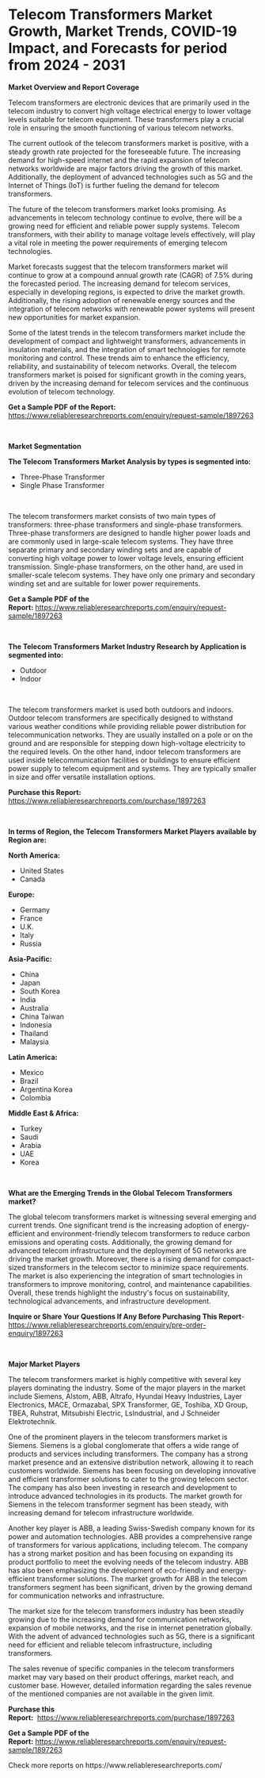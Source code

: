 <p><h1>Telecom Transformers Market Growth, Market Trends, COVID-19 Impact, and Forecasts for period from 2024 - 2031</h1></p><p><strong>Market Overview and Report Coverage</strong></p>
<p><p>Telecom transformers are electronic devices that are primarily used in the telecom industry to convert high voltage electrical energy to lower voltage levels suitable for telecom equipment. These transformers play a crucial role in ensuring the smooth functioning of various telecom networks.</p><p>The current outlook of the telecom transformers market is positive, with a steady growth rate projected for the foreseeable future. The increasing demand for high-speed internet and the rapid expansion of telecom networks worldwide are major factors driving the growth of this market. Additionally, the deployment of advanced technologies such as 5G and the Internet of Things (IoT) is further fueling the demand for telecom transformers.</p><p>The future of the telecom transformers market looks promising. As advancements in telecom technology continue to evolve, there will be a growing need for efficient and reliable power supply systems. Telecom transformers, with their ability to manage voltage levels effectively, will play a vital role in meeting the power requirements of emerging telecom technologies.</p><p>Market forecasts suggest that the telecom transformers market will continue to grow at a compound annual growth rate (CAGR) of 7.5% during the forecasted period. The increasing demand for telecom services, especially in developing regions, is expected to drive the market growth. Additionally, the rising adoption of renewable energy sources and the integration of telecom networks with renewable power systems will present new opportunities for market expansion.</p><p>Some of the latest trends in the telecom transformers market include the development of compact and lightweight transformers, advancements in insulation materials, and the integration of smart technologies for remote monitoring and control. These trends aim to enhance the efficiency, reliability, and sustainability of telecom networks. Overall, the telecom transformers market is poised for significant growth in the coming years, driven by the increasing demand for telecom services and the continuous evolution of telecom technology.</p></p>
<p><strong>Get a Sample PDF of the Report:</strong> <a href="https://www.reliableresearchreports.com/enquiry/request-sample/1897263">https://www.reliableresearchreports.com/enquiry/request-sample/1897263</a></p>
<p>&nbsp;</p>
<p><strong>Market Segmentation</strong></p>
<p><strong>The Telecom Transformers Market Analysis by types is segmented into:</strong></p>
<p><ul><li>Three-Phase Transformer</li><li>Single Phase Transformer</li></ul></p>
<p>&nbsp;</p>
<p><p>The telecom transformers market consists of two main types of transformers: three-phase transformers and single-phase transformers. Three-phase transformers are designed to handle higher power loads and are commonly used in large-scale telecom systems. They have three separate primary and secondary winding sets and are capable of converting high voltage power to lower voltage levels, ensuring efficient transmission. Single-phase transformers, on the other hand, are used in smaller-scale telecom systems. They have only one primary and secondary winding set and are suitable for lower power requirements.</p></p>
<p><strong>Get a Sample PDF of the Report:</strong>&nbsp;<a href="https://www.reliableresearchreports.com/enquiry/request-sample/1897263">https://www.reliableresearchreports.com/enquiry/request-sample/1897263</a></p>
<p>&nbsp;</p>
<p><strong>The Telecom Transformers Market Industry Research by Application is segmented into:</strong></p>
<p><ul><li>Outdoor</li><li>Indoor</li></ul></p>
<p>&nbsp;</p>
<p><p>The telecom transformers market is used both outdoors and indoors. Outdoor telecom transformers are specifically designed to withstand various weather conditions while providing reliable power distribution for telecommunication networks. They are usually installed on a pole or on the ground and are responsible for stepping down high-voltage electricity to the required levels. On the other hand, indoor telecom transformers are used inside telecommunication facilities or buildings to ensure efficient power supply to telecom equipment and systems. They are typically smaller in size and offer versatile installation options.</p></p>
<p><strong>Purchase this Report:</strong>&nbsp; <a href="https://www.reliableresearchreports.com/purchase/1897263">https://www.reliableresearchreports.com/purchase/1897263</a></p>
<p>&nbsp;</p>
<p><strong>In terms of Region, the Telecom Transformers Market Players available by Region are:</strong></p>
<p>
    <p> <strong> North America: </strong>
        <ul>
            <li>United States</li>
            <li>Canada</li>
        </ul>
        </p> 
    <p> <strong> Europe: </strong>
        <ul>
            <li>Germany</li>
            <li>France</li>
            <li>U.K.</li>
            <li>Italy</li>
            <li>Russia</li>
        </ul>
        </p> 
    <p> <strong> Asia-Pacific: </strong>
        <ul>
            <li>China</li>
            <li>Japan</li>
            <li>South Korea</li>
            <li>India</li>
            <li>Australia</li>
            <li>China Taiwan</li>
            <li>Indonesia</li>
            <li>Thailand</li>
            <li>Malaysia</li>
        </ul>
        </p> 
    <p> <strong> Latin America: </strong>
        <ul>
            <li>Mexico</li>
            <li>Brazil</li>
            <li>Argentina Korea</li>
            <li>Colombia</li>
        </ul>
        </p> 
    <p> <strong> Middle East & Africa: </strong>
        <ul>
            <li>Turkey</li>
            <li>Saudi</li>
            <li>Arabia</li>
            <li>UAE</li>
            <li>Korea</li>
        </ul>
    </p>
    </p>
<p>&nbsp;</p>
<p><strong>What are the Emerging Trends in the Global Telecom Transformers market?</strong></p>
<p><p>The global telecom transformers market is witnessing several emerging and current trends. One significant trend is the increasing adoption of energy-efficient and environment-friendly telecom transformers to reduce carbon emissions and operating costs. Additionally, the growing demand for advanced telecom infrastructure and the deployment of 5G networks are driving the market growth. Moreover, there is a rising demand for compact-sized transformers in the telecom sector to minimize space requirements. The market is also experiencing the integration of smart technologies in transformers to improve monitoring, control, and maintenance capabilities. Overall, these trends highlight the industry's focus on sustainability, technological advancements, and infrastructure development.</p></p>
<p><strong>Inquire or Share Your Questions If Any Before Purchasing This Report</strong>- <a href="https://www.reliableresearchreports.com/enquiry/pre-order-enquiry/1897263">https://www.reliableresearchreports.com/enquiry/pre-order-enquiry/1897263</a></p>
<p>&nbsp;</p>
<p><strong>Major Market Players</strong></p>
<p><p>The telecom transformers market is highly competitive with several key players dominating the industry. Some of the major players in the market include Siemens, Alstom, ABB, Altrafo, Hyundai Heavy Industries, Layer Electronics, MACE, Ormazabal, SPX Transformer, GE, Toshiba, XD Group, TBEA, Ruhstrat, Mitsubishi Electric, LsIndustrial, and J Schneider Elektrotechnik.</p><p>One of the prominent players in the telecom transformers market is Siemens. Siemens is a global conglomerate that offers a wide range of products and services including transformers. The company has a strong market presence and an extensive distribution network, allowing it to reach customers worldwide. Siemens has been focusing on developing innovative and efficient transformer solutions to cater to the growing telecom sector. The company has also been investing in research and development to introduce advanced technologies in its products. The market growth for Siemens in the telecom transformer segment has been steady, with increasing demand for telecom infrastructure worldwide.</p><p>Another key player is ABB, a leading Swiss-Swedish company known for its power and automation technologies. ABB provides a comprehensive range of transformers for various applications, including telecom. The company has a strong market position and has been focusing on expanding its product portfolio to meet the evolving needs of the telecom industry. ABB has also been emphasizing the development of eco-friendly and energy-efficient transformer solutions. The market growth for ABB in the telecom transformers segment has been significant, driven by the growing demand for communication networks and infrastructure.</p><p>The market size for the telecom transformers industry has been steadily growing due to the increasing demand for communication networks, expansion of mobile networks, and the rise in internet penetration globally. With the advent of advanced technologies such as 5G, there is a significant need for efficient and reliable telecom infrastructure, including transformers.</p><p>The sales revenue of specific companies in the telecom transformers market may vary based on their product offerings, market reach, and customer base. However, detailed information regarding the sales revenue of the mentioned companies are not available in the given limit.</p></p>
<p><strong>Purchase this Report:</strong>&nbsp;&nbsp;<a href="https://www.reliableresearchreports.com/purchase/1897263">https://www.reliableresearchreports.com/purchase/1897263</a></p>
<p></p>
<p><strong>Get a Sample PDF of the Report:</strong>&nbsp;<a href="https://www.reliableresearchreports.com/enquiry/request-sample/1897263">https://www.reliableresearchreports.com/enquiry/request-sample/1897263</a></p>
<p>Check more reports on https://www.reliableresearchreports.com/</p>